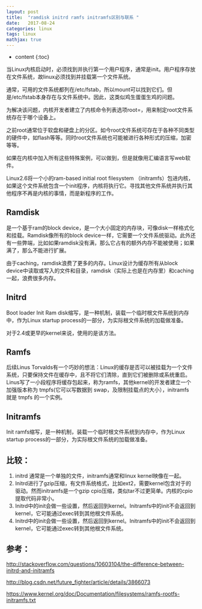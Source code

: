 ```yaml
---
layout: post
title:  "ramdisk initrd ramfs initramfs区别与联系 "
date:   2017-08-24
categories: linux 
tags: linux
mathjax: true
---
```

* content
{:toc}

当Linux内核启动时，必须找到并执行第一个用户程序，通常是init。用户程序存放在文件系统，故linux必须找到并挂载第一个文件系统。

通常，可用的文件系统都列在/etc/fstab，所以mount可以找到它们。但是/etc/fstab本身存在与文件系统中。因此，这类似鸡生蛋蛋生鸡的问题。

为解决该问题，内核开发者建立了内核命令列表选项root=，用来制定root文件系统存在于哪个设备上。

之前root通常位于软盘和硬盘上的分区。如今root文件系统可存在于各种不同类型的硬件中，如flash等等。同时root文件系统也可能被进行各种形式的压缩，加密等等。

如果在内核中加入所有这些特殊案例，可以做到，但是就像用汇编语言写web软件。

Linux2.6将一个小的ram-based initial root filesystem （initramfs）包进内核，如果这个文件系统包含一个init程序，内核将执行它。寻找其他文件系统并执行其他程序不再是内核的事情，而是新程序的工作。

## Ramdisk 

是一个基于ram的block device，是一个大小固定的内存块，可像disk一样格式化和挂载。Ramdisk像所有的block device一样，它需要一个文件系统驱动。此外还有一些弊端，比如如果ramdisk没有满，那么它占有的额外内存不能被使用；如果满了，那么不能进行扩展。

由于caching，ramdisk浪费了更多的内存。Linux设计为缓存所有从block device中读取或写入的文件和目录，ramdisk（实际上也是在内存里）和caching一起，浪费很多内存。

## Initrd 
Boot loader Init Ram disk缩写，是一种机制，装载一个临时根文件系统到内存中，作为Linux startup process的一部分，为实际根文件系统的加载做准备。

对于2.4或更早的kernel来说，使用的是该方法。

## Ramfs 
后续Linus Torvalds有一个巧妙的想法：Linux的缓存是否可以被挂载为一个文件系统，只要保持文件在缓存中，且不将它们清除，直到它们被删除或系统重启。Linus写了一小段程序将缓存包起来，称为ramfs，其他kernel的开发者建立一个加强版本称为 tmpfs(它可以写数据到 swap，及限制挂载点的大小），initramfs 就是 tmpfs 的一个实例。

## Initramfs 
Init ramfs缩写，是一种机制，装载一个临时根文件系统到内存中，作为Linux startup process的一部分，为实际根文件系统的加载做准备。

## 比较：
1. initrd 通常是一个单独的文件，initramfs通常和linux kernel映像在一起。
2. Initrd进行了gzip压缩，有文件系统格式，比如ext2，需要kernel包含对于的驱动。然而initramfs是一个gzip cpio压缩，类似tar不过更简单。内核的cpio提取代码非常小。
3. Initrd中的init会做一些设置，然后返回到kernel。Initramfs中的init不会返回到kernel，它可能通过exec转到其他根文件系统。
4. Initrd中的init会做一些设置，然后返回到kernel。Initramfs中的init不会返回到kernel，它可能通过exec转到其他根文件系统。



## 参考：

http://stackoverflow.com/questions/10603104/the-difference-between-initrd-and-initramfs

http://blog.csdn.net/future_fighter/article/details/3866073

https://www.kernel.org/doc/Documentation/filesystems/ramfs-rootfs-initramfs.txt
